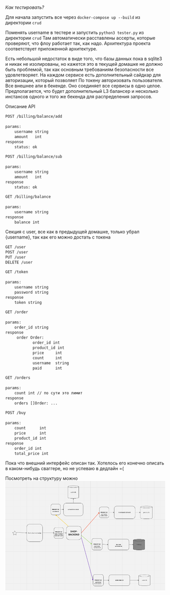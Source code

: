 *Как тестировать?*

Для начала запустить все через `docker-compose up --build` из директории `crud`

Поменять username в тестере и запустить `python3 tester.py` из директории `crud`
Там автоматически расставлены ассерты, которые проверяют, что флоу работает так, как надо. 
Архитектура проекта соответствует приложенной архитектуре.

Есть небольшой недостаток в виде того, что базы данных пока в sqlite3 и никак не изолированы, но кажется это в текущей домашке не должно быть проблемой,
так как основным требованиям безопасности все удовлетворяет. На каждом сервисе есть дополнительный сайдкар для авторизации, который позволяет
По токену авторизовать пользователя. Все внешнее апи в бекенде. Оно соединяет все сервисы в одно целое.
Предполагается, что будет дополнительный L3 балансер и несколько инстансов одного и того же бекенда для распределения запросов.


Описание API
```
POST /billing/balance/add

params:
    username string
    amount   int
response
    status: ok
```

```
POST /billing/balance/sub

params:
    username string
    amount   int
response
    status: ok
```

```
GET /billing/balance

params:
    username string
response
    balance int
```

Секция с user, все как в предыдущей домашке, только убрал {username}, так как его можно достать с токена
```
GET /user
POST /user
PUT /user
DELETE /user
```

```
GET /token

params:
    username string
    password string
response
    token string
```

```
GET /order

params:
    order_id string
response
     order Order:
        	order_id int
            product_id int
            price     int
            count     int
            username  string 
            paid      int
```

```
GET /orders

params:
    count int // по сути это лимит
response
    orders []Order: ...
```

```
POST /buy

params:
    count      int
    price      int
    product_id int
response
    order_id int
    total_price int
```


Пока что внешний интерфейс описан так. Хотелось его конечно описать в каком-нибудь сваггере, но не успеваю в дедлайн =(

Посмотреть на структуру можно ![тут ](img.png "Структура")